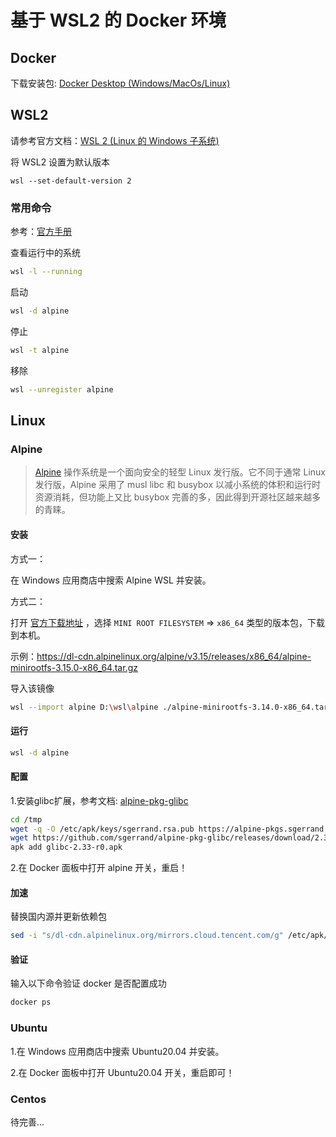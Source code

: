 # 基于 WSL2 的 Docker 环境

## Docker

下载安装包: [Docker Desktop (Windows/MacOs/Linux)](https://www.docker.com/get-started)

## WSL2

请参考官方文档：[WSL 2 (Linux 的 Windows 子系统)](https://docs.microsoft.com/zh-cn/windows/wsl/setup/environment "设置 WSL 开发环境的最佳做法")

将 WSL2 设置为默认版本
```
wsl --set-default-version 2
```

### 常用命令

参考：[官方手册](https://docs.microsoft.com/zh-cn/windows/wsl/reference)

查看运行中的系统
```sh
wsl -l --running
```

启动
```sh
wsl -d alpine
```

停止
```sh
wsl -t alpine
```

移除
```sh
wsl --unregister alpine
```

## Linux

### Alpine

> [Alpine](https://www.alpinelinux.org/) 操作系统是一个面向安全的轻型 Linux 发行版。它不同于通常 Linux 发行版，Alpine 采用了 musl libc 和 busybox 以减小系统的体积和运行时资源消耗，但功能上又比 busybox 完善的多，因此得到开源社区越来越多的青睐。

#### 安装
方式一：

在 Windows 应用商店中搜索 Alpine WSL 并安装。

方式二：

打开 [官方下载地址](https://alpinelinux.org/downloads/) ，选择 `MINI ROOT FILESYSTEM` => `x86_64` 类型的版本包，下载到本机。

示例：https://dl-cdn.alpinelinux.org/alpine/v3.15/releases/x86_64/alpine-minirootfs-3.15.0-x86_64.tar.gz

导入该镜像
```sh
wsl --import alpine D:\wsl\alpine ./alpine-minirootfs-3.14.0-x86_64.tar.gz
```

#### 运行

```sh
wsl -d alpine
```

#### 配置

1.安装glibc扩展，参考文档: [alpine-pkg-glibc](https://github.com/sgerrand/alpine-pkg-glibc)

```sh
cd /tmp
wget -q -O /etc/apk/keys/sgerrand.rsa.pub https://alpine-pkgs.sgerrand.com/sgerrand.rsa.pub
wget https://github.com/sgerrand/alpine-pkg-glibc/releases/download/2.33-r0/glibc-2.33-r0.apk
apk add glibc-2.33-r0.apk
```

2.在 Docker 面板中打开 alpine 开关，重启！

#### 加速

替换国内源并更新依赖包
```sh
sed -i "s/dl-cdn.alpinelinux.org/mirrors.cloud.tencent.com/g" /etc/apk/repositories & apk update
```

#### 验证

输入以下命令验证 docker 是否配置成功
```sh
docker ps
```

### Ubuntu

1.在 Windows 应用商店中搜索 Ubuntu20.04 并安装。

2.在 Docker 面板中打开 Ubuntu20.04 开关，重启即可！

### Centos

待完善...